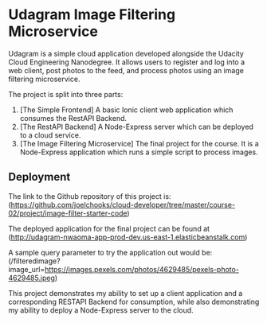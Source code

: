 # Udagram Image Filtering Microservice

Udagram is a simple cloud application developed alongside the Udacity Cloud Engineering Nanodegree. It allows users to register and log into a web client, post photos to the feed, and process photos using an image filtering microservice.

The project is split into three parts:
1. [The Simple Frontend] A basic Ionic client web application which consumes the RestAPI Backend.
2. [The RestAPI Backend] A Node-Express server which can be deployed to a cloud service.
3. [The Image Filtering Microservice] The final project for the course. It is a Node-Express application which runs a simple script to process images.

## Deployment

The link to the Github repository of this project is: (https://github.com/joelchooks/cloud-developer/tree/master/course-02/project/image-filter-starter-code)


The deployed application for the final project can be found at (http://udagram-nwaoma-app-prod-dev.us-east-1.elasticbeanstalk.com)

A sample query parameter to try the application out would be:(/filteredimage?image_url=https://images.pexels.com/photos/4629485/pexels-photo-4629485.jpeg)


This project demonstrates my ability to set up a client application and a corresponding RESTAPI Backend for consumption, while also demonstrating my ability to deploy a Node-Express server to the cloud.

